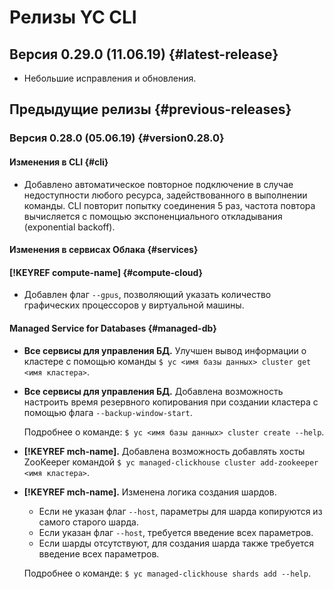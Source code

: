 # Релизы YC CLI

## Версия 0.29.0 (11.06.19) {#latest-release}

- Небольшие исправления и обновления.

## Предыдущие релизы {#previous-releases}

### Версия 0.28.0 (05.06.19) {#version0.28.0}

#### Изменения в CLI {#cli}

- Добавлено автоматическое повторное подключение в случае недоступности любого ресурса, задействованного в выполнении команды. CLI повторит попытку соединения 5 раз, частота повтора вычисляется с помощью экспоненциального откладывания (exponential backoff).

#### Изменения в сервисах Облака {#services}

####  [!KEYREF compute-name] {#compute-cloud}

- Добавлен флаг `--gpus`, позволяющий указать количество графических процессоров у виртуальной машины.

#### Managed Service for Databases {#managed-db}

- **Все сервисы для управления БД.** Улучшен вывод информации о кластере с помощью команды `$ yc <имя базы данных> cluster get <имя кластера>`.

- **Все сервисы для управления БД.** Добавлена возможность настроить время резервного копирования при создании кластера с помощью флага  `--backup-window-start`. 

    Подробнее о команде: `$ yc <имя базы данных> cluster create --help`.

- **[!KEYREF mch-name].** Добавлена возможность добавлять хосты ZooKeeper командой `$ yc managed-clickhouse cluster add-zookeeper <имя кластера>`.
 
- **[!KEYREF mch-name].** Изменена логика создания шардов.

    - Если не указан флаг `--host`, параметры для шарда копируются из самого старого шарда. 
    - Если указан флаг `--host`, требуется введение всех параметров. 
    - Если шарды отсутствуют, для создания шарда также требуется введение всех параметров.

    Подробнее о команде: `$ yc managed-clickhouse shards add --help`.
